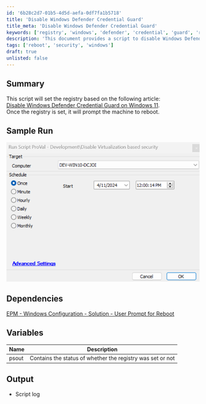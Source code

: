 ```yaml
---
id: '6b28c2d7-01b5-4d5d-aefa-0df7fa1b5718'
title: 'Disable Windows Defender Credential Guard'
title_meta: 'Disable Windows Defender Credential Guard'
keywords: ['registry', 'windows', 'defender', 'credential', 'guard', 'reboot']
description: 'This document provides a script to disable Windows Defender Credential Guard by modifying the registry settings as outlined in a referenced article. It includes a sample run, dependencies, and variable descriptions, ensuring a comprehensive understanding of the script operation and its output.'
tags: ['reboot', 'security', 'windows']
draft: true
unlisted: false
---
```


## Summary

This script will set the registry based on the following article:  
[Disable Windows Defender Credential Guard on Windows 11](https://windowsreport.com/disable-windows-defender-credential-guard-windows-11/).  
Once the registry is set, it will prompt the machine to reboot.

## Sample Run

![Sample Run](../../static/img/Disable-Virtualization-based-security/image_1.png)

## Dependencies

[EPM - Windows Configuration - Solution - User Prompt for Reboot](<../solutions/User Prompt for Reboot.md>)

## Variables

| Name  | Description                                    |
|-------|------------------------------------------------|
| psout | Contains the status of whether the registry was set or not |

## Output

- Script log

